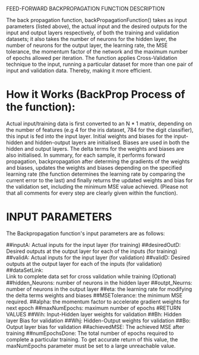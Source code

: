 FEED-FORWARD BACKPROPAGATION FUNCTION DESCRIPTION

The back propagation function, backPropagationFunction() takes as input parameters (listed above), the actual input and the desired outputs for the input and output layers respectively, of both the training and validation datasets; it also takes the number of neurons for the hidden layer, the number of neurons for the output layer, the learning rate, the MSE tolerance, the momentum factor of the network and the maximum number of epochs allowed per iteration. The function applies Cross-Validation technique to the input, running a particular dataset for more than one pair of input and validation data. Thereby, making it more efficient.  

# How it Works (BackProp Process of the function): 
Actual input/training data is first converted to an N * 1 matrix, depending on the number of features  (e.g 4 for the iris dataset, 784 for the digit classifier), this input is fed into the input layer. Initial weights and biases for the input-hidden and hidden-output layers are initialised. Biases are used in both the hidden and output layers. The delta terms for the weights and biases are also initialised. 
In summary, for each sample, it performs forward propagation, backpropagation after determing the gradients of the weights and biases, updates the weights and biases depending on the specified learning rate (the function determines the learning rate by comparing the current error to the last) and finally returns the updated weights and bias for the validation set, including the minimum MSE value achieved. (Please not that all comments for every step are clearly given within the function).

# INPUT PARAMETERS
The Backpropagation function's input parameters are as follows:

##inputA: 
Actual inputs for the input layer (for training)
##desiredOutD: 
Desired outputs at the output layer for each of the inputs (for training) 
##validA: 
Actual inputs for the input layer (for validation)
##validD: 
Desired outputs at the output layer for each of the inputs (for validation) 
##dataSetLink:  
Link to complete data set for cross validation while training (Optional)
##hidden_Neurons: 
number of neurons in the hidden layer
##outpt_Neurns: 
number of neurons in the output layer
##eta: 
the learning rate for modifying the delta terms weights and biases
##MSETolerance: 
the minimum MSE required.
##alpha: 
the momentum factor to accelerate gradient weights for next epoch
##maxNumEpochs: 
maximum number of epochs
#RETURN VALUES
##Wih: 
Input-Hidden layer weights for validation
##Bh: 
Hidden layer Bias for validation
##Whj: 
Hidden-Output weights for validation
##Bo: 
Output layer bias for validation
##achievedMSE: 
The achieved MSE after training
##numEpochsDone: 
The total number of epochs required to complete a particular training. To get accurate return of this value, the maxNumEpochs parameter must be set to a large unreachable value.


